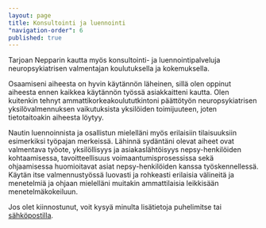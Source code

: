 ```yaml
---
layout: page
title: Konsultointi ja luennointi
"navigation-order": 6
published: true
---
```



Tarjoan Nepparin kautta myös konsultointi- ja luennointipalveluja neuropsykiatrisen valmentajan koulutuksella ja kokemuksella.

Osaamiseni aiheesta on hyvin käytännön läheinen, sillä olen oppinut aiheesta ennen kaikkea käytännön työssä asiakkaitteni kautta. Olen kuitenkin tehnyt ammattikorkeakoulututkintoni päättötyön neuropsykiatrisen yksilövalmennuksen vaikutuksista yksilöiden toimijuuteen, joten tietotaitoakin aiheesta löytyy.

Nautin luennoinnista ja osallistun mielelläni myös erilaisiin tilaisuuksiin esimerkiksi työpajan merkeissä. Lähinnä sydäntäni olevat aiheet ovat valmentava työote, yksilöllisyys ja asiakaslähtöisyys nepsy-henkilöiden kohtaamisessa, tavoitteellisuus voimaantumisprosessissa sekä ohjaamisessa huomioitavat asiat nepsy-henkilöiden kanssa työskennellessä. Käytän itse valmennustyössä luovasti ja rohkeasti erilaisia välineitä ja menetelmiä ja ohjaan mielelläni muitakin ammattilaisia leikkisään menetelmäkokeiluun.

Jos olet kiinnostunut, voit kysyä minulta lisätietoja puhelimitse tai [sähköpostilla](/ota-yhteytta).

